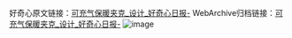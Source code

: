 好奇心原文链接：[可充气保暖夹克_设计_好奇心日报-](https://www.qdaily.com/articles/5343.html)
WebArchive归档链接：[可充气保暖夹克_设计_好奇心日报-](http://web.archive.org/web/20190623164601/https://www.qdaily.com/articles/5343.html)
![image](http://ww3.sinaimg.cn/large/007d5XDply1g3wgy4mud8j30u03hjjyv)